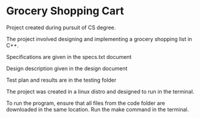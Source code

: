 # Grocery Shopping Cart
Project created during pursuit of CS degree.

The project involved designing and implementing a grocery shopping list in C++.

Specifications are given in the specs.txt document

Design description given in the design document

Test plan and results are in the testing folder

The project was created in a linux distro and designed to run in the terminal.  

To run the program, ensure that all files from the code folder are downloaded in the same location.  Run the make command in the terminal.
